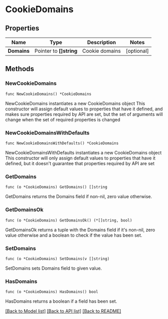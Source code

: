 # CookieDomains

## Properties

Name | Type | Description | Notes
------------ | ------------- | ------------- | -------------
**Domains** | Pointer to **[]string** | Cookie domains | [optional] 

## Methods

### NewCookieDomains

`func NewCookieDomains() *CookieDomains`

NewCookieDomains instantiates a new CookieDomains object
This constructor will assign default values to properties that have it defined,
and makes sure properties required by API are set, but the set of arguments
will change when the set of required properties is changed

### NewCookieDomainsWithDefaults

`func NewCookieDomainsWithDefaults() *CookieDomains`

NewCookieDomainsWithDefaults instantiates a new CookieDomains object
This constructor will only assign default values to properties that have it defined,
but it doesn't guarantee that properties required by API are set

### GetDomains

`func (o *CookieDomains) GetDomains() []string`

GetDomains returns the Domains field if non-nil, zero value otherwise.

### GetDomainsOk

`func (o *CookieDomains) GetDomainsOk() (*[]string, bool)`

GetDomainsOk returns a tuple with the Domains field if it's non-nil, zero value otherwise
and a boolean to check if the value has been set.

### SetDomains

`func (o *CookieDomains) SetDomains(v []string)`

SetDomains sets Domains field to given value.

### HasDomains

`func (o *CookieDomains) HasDomains() bool`

HasDomains returns a boolean if a field has been set.


[[Back to Model list]](../README.md#documentation-for-models) [[Back to API list]](../README.md#documentation-for-api-endpoints) [[Back to README]](../README.md)


